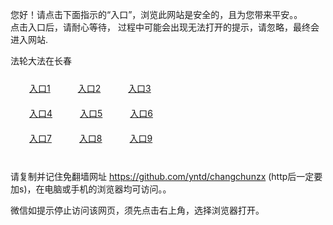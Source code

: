 您好！请点击下面指示的“入口”，浏览此网站是安全的，且为您带来平安。。 <br/>
点击入口后，请耐心等待， 过程中可能会出现无法打开的提示，请忽略，最终会进入网站. </br>

法轮大法在长春<br/>
<div style="padding:10px"><a style="margin:20px" target="_blank" href="https://dt2ax74nhy3r8.cloudfront.net/2Qpsp?gmzolkg" id="ccLink1" rel="nofollow">入口1</a> <a target="_blank" style="margin:20px" href="https://d3cw92d4itb2lf.cloudfront.net/2Qpsp?gusah" id="ccLink2" rel="nofollow">入口2</a> <a style="margin:20px" target="_blank" href="https://d8kvwsotjusx2.cloudfront.net/2Qpsp?qkwwpoua" id="ccLink3" rel="nofollow">入口3</a></div>

<div style="padding:10px" ><a style="margin:20px" target="_blank" href="https://dt2ax74nhy3r8.cloudfront.net/2Qpsp?gmzolkg" id="ccLink4" rel="nofollow">入口4</a> <a style="margin:20px" href="https://d3cw92d4itb2lf.cloudfront.net/2Qpsp?gusah" target="_blank" id="ccLink5" rel="nofollow">入口5</a> <a style="margin:20px" href="https://d8kvwsotjusx2.cloudfront.net/2Qpsp?qkwwpoua" target="_blank" id="ccLink6" rel="nofollow">入口6</a></div>

<div style="padding:10px"><a style="margin:20px" target="_blank" href="https://dt2ax74nhy3r8.cloudfront.net/2Qpsp?gmzolkg" id="ccLink7" rel="nofollow">入口7</a> <a style="margin:20px" href="https://d3cw92d4itb2lf.cloudfront.net/2Qpsp?gusah" target="_blank" id="ccLink8" rel="nofollow">入口8</a> <a style="margin:20px" target="_blank" href="https://d8kvwsotjusx2.cloudfront.net/2Qpsp?qkwwpoua" id="ccLink9" rel="nofollow">入口9</a></div>

<br/>



请复制并记住免翻墙网址 https://github.com/yntd/changchunzx (http后一定要加s)，在电脑或手机的浏览器均可访问。。<br/>

微信如提示停止访问该网页，须先点击右上角，选择浏览器打开。
